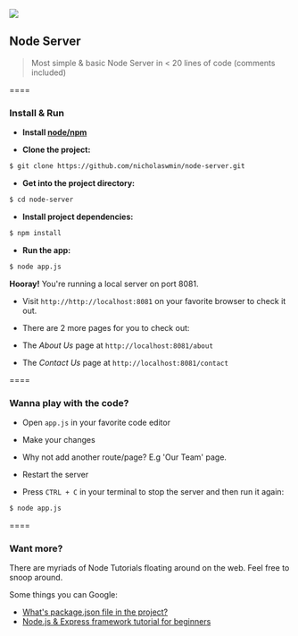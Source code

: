 ![][1]
## Node Server

> Most simple & basic Node Server in < 20 lines of code (comments included)

====

### Install & Run

- **Install [node/npm][2]**

- **Clone the project:**

```bash
$ git clone https://github.com/nicholaswmin/node-server.git
```

- **Get into the project directory:**

```bash
$ cd node-server
```

- **Install project dependencies:**

```bash
$ npm install

```

- **Run the app:**

```bash
$ node app.js

```

**Hooray!** You're running a local server on port 8081.

- Visit `http://http://localhost:8081` on your favorite browser to check it out.

- There are 2 more pages for you to check out:

 - The *About Us* page at `http://localhost:8081/about`

 - The *Contact Us* page at `http://localhost:8081/contact`

====

### Wanna play with the code?

- Open `app.js` in your favorite code editor

- Make your changes

 - Why not add another route/page? E.g 'Our Team' page.

- Restart the server

 - Press `CTRL + C` in your terminal to stop the server and then run it again:


```bash
$ node app.js

```

====

### Want more?

There are myriads of Node Tutorials floating around on the web.
Feel free to snoop around.

Some things you can Google:

- [What's package.json file in the project?][3]
- [Node.js & Express framework tutorial for beginners][4]


[1]:https://maxcdn.icons8.com/Color/PNG/96/Weather/cloud_lighting-96.png
[2]:https://docs.npmjs.com/getting-started/installing-node
[3]:https://github.com/vigetlabs/gulp-starter/wiki/What-is-package.json%3F
[4]:https://codeforgeek.com/2014/06/express-nodejs-tutorial/
